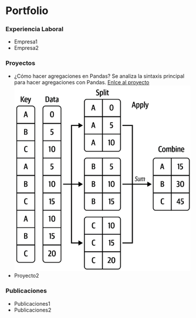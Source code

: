 # Portfolio

### Experiencia Laboral
- Empresa1
- Empresa2

### Proyectos
- ¿Cómo hacer agregaciones en Pandas?
  Se analiza la sintaxis principal para hacer agregaciones con Pandas.
  [Enlce al proyecto](agregaciones/notebooks/Aggregations.ipynb)
 ![Título de la imagen](agregaciones/img/4_1.png)
- Proyecto2

### Publicaciones

- Publicaciones1
- Publicaciones2


